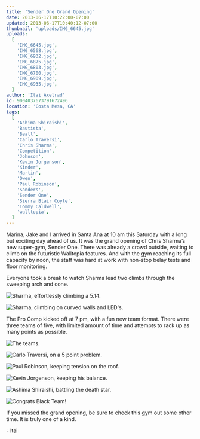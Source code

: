 ```yaml
---
title: 'Sender One Grand Opening'
date: 2013-06-17T10:22:00-07:00
updated: 2013-06-17T10:40:12-07:00
thumbnail: 'uploads/IMG_6645.jpg'
uploads:
  [
    'IMG_6645.jpg',
    'IMG_6568.jpg',
    'IMG_6932.jpg',
    'IMG_6875.jpg',
    'IMG_6803.jpg',
    'IMG_6700.jpg',
    'IMG_6909.jpg',
    'IMG_6935.jpg',
  ]
author: 'Itai Axelrad'
id: 9004037673791672496
location: 'Costa Mesa, CA'
tags:
  [
    'Ashima Shiraishi',
    'Bautista',
    'Beall',
    'Carlo Traversi',
    'Chris Sharma',
    'Competition',
    'Johnson',
    'Kevin Jorgenson',
    'Kinder',
    'Martin',
    'Owen',
    'Paul Robinson',
    'Sanders',
    'Sender One',
    'Sierra Blair Coyle',
    'Tommy Caldwell',
    'walltopia',
  ]
---
```


Marina, Jake and I arrived in Santa Ana at 10 am this Saturday with a long but exciting day ahead of us. It was the grand opening of Chris Sharma’s new super-gym, Sender One. There was already a crowd outside, waiting to climb on the futuristic Walltopia features. And with the gym reaching its full capacity by noon, the staff was hard at work with non-stop belay tests and floor monitoring.

Everyone took a break to watch Sharma lead two climbs through the sweeping arch and cone.

![Sharma, effortlessly climbing a 5.14.](uploads/IMG_6645.jpg)

![Sharma, climbing on curved walls and LED's.](uploads/IMG_6568.jpg)

The Pro Comp kicked off at 7 pm, with a fun new team format. There were three teams of five, with limited amount of time and attempts to rack up as many points as possible.

![The teams.](uploads/IMG_6932.jpg)

![Carlo Traversi, on a 5 point problem.](uploads/IMG_6875.jpg)

![Paul Robinson, keeping tension on the roof.](uploads/IMG_6803.jpg)

![Kevin Jorgenson, keeping his balance.](uploads/IMG_6700.jpg)

![Ashima Shiraishi, battling the death star.](uploads/IMG_6909.jpg)

![Congrats Black Team!](uploads/IMG_6935.jpg)

If you missed the grand opening, be sure to check this gym out some other time. It is truly one of a kind.

\- Itai
